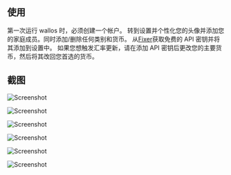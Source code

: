 ## 使用

第一次运行 wallos 时，必须创建一个帐户。
转到设置并个性化您的头像并添加您的家庭成员。同时添加/删除任何类别和货币。
从[Fixer](https://fixer.io/#pricing_plan)获取免费的 API 密钥并将其添加到设置中。 
如果您想触发汇率更新，请在添加 API 密钥后更改您的主要货币，然后将其改回您首选的货币。 

## 截图

![Screenshot](screenshots/dashboardlight.png)

![Screenshot](screenshots/dashboarddark.png)

![Screenshot](screenshots/settings.png)

![Screenshot](screenshots/form.png)

![Screenshot](screenshots/mobilelight.png)

![Screenshot](screenshots/mobiledark.png)

